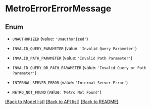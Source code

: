 # MetroErrorErrorMessage


## Enum

* `UNAUTHORIZED` (value: `'Unauthorized'`)

* `INVALID_QUERY_PARAMETER` (value: `'Invalid Query Parameter'`)

* `INVALID_PATH_PARAMETER` (value: `'Invalid Path Parameter'`)

* `INVALID_QUERY_OR_PATH_PARAMETER` (value: `'Invalid Query or Path Parameter'`)

* `INTERNAL_SERVER_ERROR` (value: `'Internal Server Error'`)

* `METRO_NOT_FOUND` (value: `'Metro Not Found'`)

[[Back to Model list]](../README.md#documentation-for-models) [[Back to API list]](../README.md#documentation-for-api-endpoints) [[Back to README]](../README.md)



